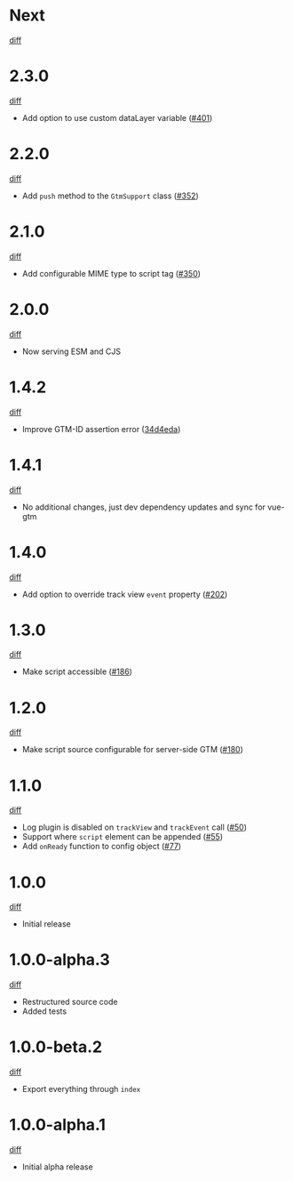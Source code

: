 # Next

[diff](https://github.com/gtm-support/core/compare/2.3.0...main)

# 2.3.0

[diff](https://github.com/gtm-support/core/compare/2.2.0...2.3.0)

- Add option to use custom dataLayer variable ([#401])

[#401]: https://github.com/gtm-support/core/pull/401

# 2.2.0

[diff](https://github.com/gtm-support/core/compare/2.1.0...2.2.0)

- Add `push` method to the `GtmSupport` class ([#352])

[#352]: https://github.com/gtm-support/core/pull/352

# 2.1.0

[diff](https://github.com/gtm-support/core/compare/2.0.0...2.1.0)

- Add configurable MIME type to script tag ([#350])

[#350]: https://github.com/gtm-support/core/pull/350

# 2.0.0

[diff](https://github.com/gtm-support/core/compare/1.4.2...2.0.0)

- Now serving ESM and CJS

# 1.4.2

[diff](https://github.com/gtm-support/core/compare/1.4.1...1.4.2)

- Improve GTM-ID assertion error ([34d4eda])

[34d4eda]: https://github.com/gtm-support/core/commit/34d4eda7e376e82ffc744f24508959cd33aada84

# 1.4.1

[diff](https://github.com/gtm-support/core/compare/1.4.0...1.4.1)

- No additional changes, just dev dependency updates and sync for vue-gtm

# 1.4.0

[diff](https://github.com/gtm-support/core/compare/1.3.0...1.4.0)

- Add option to override track view `event` property ([#202])

[#202]: https://github.com/gtm-support/core/pull/202

# 1.3.0

[diff](https://github.com/gtm-support/core/compare/1.2.0...1.3.0)

- Make script accessible ([#186])

[#186]: https://github.com/gtm-support/core/issues/186

# 1.2.0

[diff](https://github.com/gtm-support/core/compare/1.1.0...1.2.0)

- Make script source configurable for server-side GTM ([#180])

[#180]: https://github.com/gtm-support/core/pull/180

# 1.1.0

[diff](https://github.com/gtm-support/core/compare/1.0.0...1.1.0)

- Log plugin is disabled on `trackView` and `trackEvent` call ([#50])
- Support where `script` element can be appended ([#55])
- Add `onReady` function to config object ([#77])

[#50]: https://github.com/gtm-support/core/issues/50
[#55]: https://github.com/gtm-support/core/issues/55
[#77]: https://github.com/gtm-support/core/issues/77

# 1.0.0

[diff](https://github.com/gtm-support/core/compare/589c63d1719d05319e9c2307397bdfb7cda5825b...1.0.0)

- Initial release

# 1.0.0-alpha.3

[diff](https://github.com/gtm-support/core/compare/1.0.0-beta.2...1.0.0-alpha.3)

- Restructured source code
- Added tests

# 1.0.0-beta.2

[diff](https://github.com/gtm-support/core/compare/1.0.0-alpha.1...1.0.0-beta.2)

- Export everything through `index`

# 1.0.0-alpha.1

[diff](https://github.com/gtm-support/core/compare/589c63d1719d05319e9c2307397bdfb7cda5825b...1.0.0-alpha.1)

- Initial alpha release
